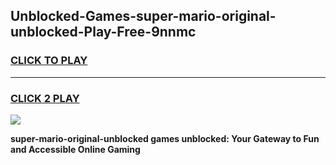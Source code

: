 
## Unblocked-Games-super-mario-original-unblocked-Play-Free-9nnmc
<h3>
<a href="https://premium76.site?title=super-mario-original-unblocked&ref=23A">CLICK TO PLAY</a></h3>
<hr>

<h3>
<a href="https://premium76.site?title=super-mario-original-unblocked&ref=23A">CLICK 2 PLAY</a>
  
</h3>

<a href="https://premium76.site?title=super-mario-original-unblocked&ref=23A"><img src="https://clearcache.store/games.png"></a>


**super-mario-original-unblocked games unblocked: Your Gateway to Fun and Accessible Online Gaming**
